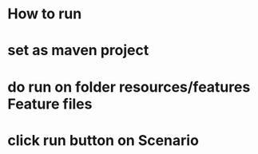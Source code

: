 # How to run
# set as maven project
# do run on folder resources/features Feature files
# click run button on Scenario 
